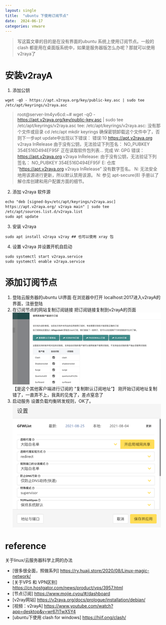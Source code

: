 ```yaml
---
layout: single
title:  "ubuntu 下使用订阅节点"
date:  2024-06-17
categories: vmware
---
```


> 写这篇文章的目的是在没有界面的ubuntu 系统上使用订阅节点。一般的 clash 都是用在桌面版系统中，如果是服务器版怎么办呢？那就可以使用 v2raya了

# 安装v2rayA
1. 添加公钥
```
wget -qO - https://apt.v2raya.org/key/public-key.asc | sudo tee /etc/apt/keyrings/v2raya.asc
```

> root@server-lm4yv6cd:~# wget -qO - https://apt.v2raya.org/key/public-key.asc | sudo tee /etc/apt/keyrings/v2raya.asc
> tee: /etc/apt/keyrings/v2raya.asc: 没有那个文件或目录
> cd /etc/apt
mkdir keyrings
确保密钥卸载这个文件中了，否则下一步apt update中出现以下错误：
错误:10 https://apt.v2raya.org v2raya InRelease
  由于没有公钥，无法验证下列签名： NO_PUBKEY 354E516D494EF95F
正在读取软件包列表... 完成
W: GPG 错误：https://apt.v2raya.org v2raya InRelease: 由于没有公钥，无法验证下列签名： NO_PUBKEY 354E516D494EF95F
E: 仓库 “https://apt.v2raya.org v2raya InRelease” 没有数字签名。
N: 无法安全地用该源进行更新，所以默认禁用该源。
N: 参见 apt-secure(8) 手册以了解仓库创建和用户配置方面的细节。

2. 添加 v2raya 软件源
```
echo "deb [signed-by=/etc/apt/keyrings/v2raya.asc] https://apt.v2raya.org/ v2raya main" | sudo tee /etc/apt/sources.list.d/v2raya.list
sudo apt update
```
3. 安装 v2raya
```
sudo apt install v2raya v2ray ## 也可以使用 xray 包
```
4. 设置 v2raya 并设置开机自启动
```
sudo systemctl start v2raya.service
sudo systemctl enable v2raya.service
```

# 添加订阅节点
1. 登陆云服务器的ubuntu UI界面
在浏览器中打开 localhost:2017进入v2rayA的界面，注册登陆
2. 在订阅节点的网站复制订阅链接
把订阅链接复制到v2rayA的页面
![image](/assets/images/net-default.png)
【是这个其他客户端进行订阅的 “复制默认订阅地址”】 刚开始订阅地址复制错了，一直弄不上，我真的见鬼了，差点窒息了 
3. 启动服务
设置负载均衡转发规则，OK了。
![image](/assets/images/net-set.png)

# reference
关于linux/云服务器科学上网的办法
- [很多很全面，照做系列] <https://ry.huaji.store/2020/08/Linux-magic-network/>
- [关于VPS 和 VPN区别] <https://cn.hostgator.com/news/product/vps/3957.html>
- [节点订阅] <https://www.mojie.cyou/#/dashboard>
- [v2ray网站] <https://v2raya.org/docs/prologue/installation/debian/>
- [视频：v2rayA] <https://www.youtube.com/watch?app=desktop&v=wr67ITwX5Y4>
- [ubuntu下使用 clash for windows] <https://hiif.ong/clash/>
